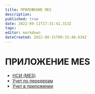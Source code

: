 ```yaml
---
title: ПРИЛОЖЕНИЕ MES
description: 
published: true
date: 2022-09-11T17:31:41.313Z
tags: 
editor: markdown
dateCreated: 2022-08-31T09:15:40.634Z
---
```


# ПРИЛОЖЕНИЕ MES


* [НСИ (MES)](nsi-mes/)
* [Учет по переделам](uchet-po-peredelam/)
* [Учет в приложении](uchet-v-prilozhenii-mes/)
